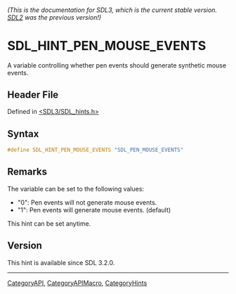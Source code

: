 ###### (This is the documentation for SDL3, which is the current stable version. [SDL2](https://wiki.libsdl.org/SDL2/) was the previous version!)
# SDL_HINT_PEN_MOUSE_EVENTS

A variable controlling whether pen events should generate synthetic mouse events.

## Header File

Defined in [<SDL3/SDL_hints.h>](https://github.com/libsdl-org/SDL/blob/main/include/SDL3/SDL_hints.h)

## Syntax

```c
#define SDL_HINT_PEN_MOUSE_EVENTS "SDL_PEN_MOUSE_EVENTS"
```

## Remarks

The variable can be set to the following values:

- "0": Pen events will not generate mouse events.
- "1": Pen events will generate mouse events. (default)

This hint can be set anytime.

## Version

This hint is available since SDL 3.2.0.

----
[CategoryAPI](CategoryAPI), [CategoryAPIMacro](CategoryAPIMacro), [CategoryHints](CategoryHints)

